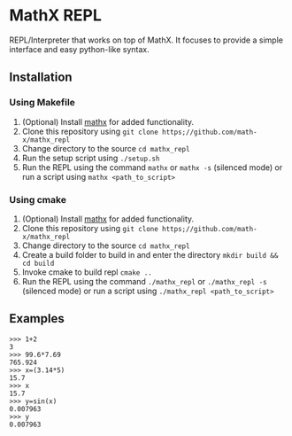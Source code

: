 # MathX REPL

REPL/Interpreter that works on top of MathX. It focuses to provide a simple interface and easy python-like syntax. 

## Installation

### Using Makefile

1. (Optional) Install [mathx](www.github.com/math-x/mathx) for added functionality.
2. Clone this repository using `git clone https;//github.com/math-x/mathx_repl`
3. Change directory to the source `cd mathx_repl`
4. Run the setup script using `./setup.sh`
5. Run the REPL using the command `mathx` or `mathx -s` (silenced mode) or run a script using `mathx <path_to_script>`


### Using cmake

1. (Optional) Install [mathx](www.github.com/math-x/mathx) for added functionality.
2. Clone this repository using `git clone https;//github.com/math-x/mathx_repl`
3. Change directory to the source `cd mathx_repl`
4. Create a build folder to build in and enter the directory `mkdir build && cd build`
5. Invoke cmake to build repl `cmake ..`
6. Run the REPL using the command `./mathx_repl` or `./mathx_repl -s` (silenced mode) or run a script using `./mathx_repl <path_to_script>`

## Examples
	>>> 1+2
	3
	>>> 99.6*7.69
	765.924
	>>> x=(3.14*5)
	15.7
	>>> x
	15.7
	>>> y=sin(x)
	0.007963
	>>> y
	0.007963
